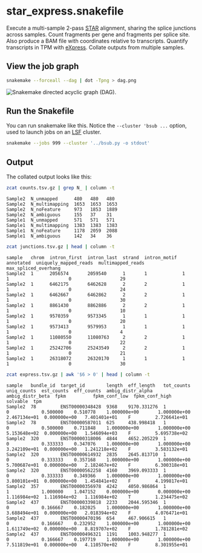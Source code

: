 # star_express.snakefile

Execute a multi-sample 2-pass [STAR] alignment, sharing the splice junctions
across samples. Count fragments per gene and fragments per splice site. Also
produce a BAM file with coordinates relative to transcripts. Quantify
transcripts in TPM with [eXpress]. Collate outputs from multiple samples.

[STAR]: https://github.com/alexdobin/STAR
[eXpress]: http://bio.math.berkeley.edu/eXpress/overview.html

## View the job graph

```bash
snakemake --forceall --dag | dot -Tpng > dag.png
```

![Snakemake directed acyclic graph (DAG).][dag]

[dag]: https://github.com/slowkow/snakefiles/blob/master/star_express/dag.png

## Run the Snakefile

You can run snakemake like this. Notice the `--cluster 'bsub ...` option, used
to launch jobs on an [LSF] cluster.

[LSF]: https://en.wikipedia.org/wiki/Platform_LSF

```bash
snakemake --jobs 999 --cluster '../bsub.py -o stdout'
```

## Output

The collated output looks like this:

```bash
zcat counts.tsv.gz | grep N_ | column -t
```

```
Sample2  N_unmapped      480   480   480
Sample2  N_multimapping  1653  1653  1653
Sample2  N_noFeature     973   1853  1889
Sample2  N_ambiguous     155   37    31
Sample1  N_unmapped      571   571   571
Sample1  N_multimapping  1383  1383  1383
Sample1  N_noFeature     1178  2059  2088
Sample1  N_ambiguous     142   34    36
```

```bash
zcat junctions.tsv.gz | head | column -t
```

```
sample   chrom  intron_first  intron_last  strand  intron_motif  annotated  uniquely_mapped_reads  multimapped_reads  max_spliced_overhang
Sample2  1      2056574       2059540      1       1             1          1                      0                  29
Sample2  1      6462175       6462628      2       2             1          1                      0                  24
Sample2  1      6462667       6462862      2       2             1          1                      0                  30
Sample2  1      8861430       8862886      2       2             1          1                      0                  10
Sample2  1      9570359       9573345      1       1             1          1                      0                  20
Sample2  1      9573413       9579953      1       1             1          1                      0                  4
Sample2  1      11080550      11080763     2       2             1          1                      0                  22
Sample2  1      25242706      25243549     2       2             1          1                      0                  21
Sample2  1      26318072      26320170     1       1             1          1                      0                  30
```

```bash
zcat express.tsv.gz | awk '$6 > 0' | head | column -t
```

```
sample   bundle_id  target_id        length  eff_length   tot_counts  uniq_counts  est_counts  eff_counts  ambig_distr_alpha  ambig_distr_beta  fpkm          fpkm_conf_low  fpkm_conf_high  solvable  tpm
Sample2  78         ENST00000348428  9368    9170.331276  1           0            0.500000    0.510778    1.000000e+00       1.000000e+00      2.467134e+01  0.000000e+00   7.401401e+01    F         2.726641e+01
Sample2  78         ENST00000587011  625     438.998418   1           0            0.500000    0.711848    1.000000e+00       1.000000e+00      5.153648e+02  0.000000e+00   1.546094e+03    F         5.695738e+02
Sample2  320        ENST00000318006  4844    4652.205229  1           0            0.333333    0.347076    1.000000e+00       1.000000e+00      3.242109e+01  0.000000e+00   1.241218e+02    F         3.583132e+01
Sample2  320        ENST00000614932  2835    2645.813710  1           0            0.333333    0.357168    1.000000e+00       1.000000e+00      5.700687e+01  0.000000e+00   2.182467e+02    F         6.300318e+01
Sample2  320        ENST00000562258  4160    3969.093333  1           0            0.333333    0.349366    1.000000e+00       1.000000e+00      3.800101e+01  0.000000e+00   1.454841e+02    F         4.199817e+01
Sample2  357        ENST00000356978  4242    4050.986864  1           1            1.000000    1.047152    0.000000e+00       0.000000e+00      1.116984e+02  1.116984e+02   1.116984e+02    T         1.234475e+02
Sample2  437        ENST00000339818  2233    2044.595346  1           0            0.166667    0.182025    1.000000e+00       1.000000e+00      3.688494e+01  0.000000e+00   2.018394e+02    F         4.076471e+01
Sample2  437        ENST00000470196  654     467.906615   1           0            0.166667    0.232952    1.000000e+00       1.000000e+00      1.611749e+02  0.000000e+00   8.819707e+02    F         1.781281e+02
Sample2  437        ENST00000496321  1191    1003.948277  1           0            0.166667    0.197719    1.000000e+00       1.000000e+00      7.511819e+01  0.000000e+00   4.110570e+02    F         8.301955e+01
```

